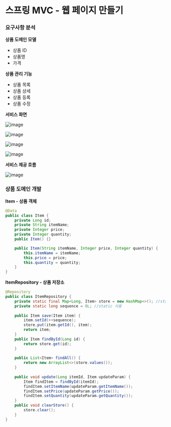 # 스프링 MVC - 웹 페이지 만들기

### 요구사항 분석

**상품 도메인 모델**
- 상품 ID
- 상품명
- 가격

**상품 관리 기능**
- 상품 목록
- 상품 상세
- 상품 등록
- 상품 수정

**서비스 화면**

![image](https://user-images.githubusercontent.com/83503188/205283242-f101d3b9-d065-4253-b2dc-e57ced21eb1f.png)

![image](https://user-images.githubusercontent.com/83503188/205283268-3b67f663-f52b-4f70-9b36-c2d27f922f18.png)

![image](https://user-images.githubusercontent.com/83503188/205283314-efc2e5ea-bca5-43f3-83cb-1138f8d758ba.png)

![image](https://user-images.githubusercontent.com/83503188/205283343-eb560ca2-e4a6-4ac3-941f-10ad1743596c.png)


**서비스 제공 흐름**

![image](https://user-images.githubusercontent.com/83503188/205446232-92d0156d-9acf-4400-820f-9c59e0dadafc.png)

### 상품 도메인 개발

**Item - 상품 객체**

```java
@Data
public class Item {
    private Long id;
    private String itemName;
    private Integer price;
    private Integer quantity;
    public Item() {}

    public Item(String itemName, Integer price, Integer quantity) {
        this.itemName = itemName;
        this.price = price;
        this.quantity = quantity;
    }
}
```

**ItemRepository - 상품 저장소**

```java
@Repository
public class ItemRepository {
    private static final Map<Long, Item> store = new HashMap<>(); //static 사용
    private static long sequence = 0L; //static 사용
    
    public Item save(Item item) {
        item.setId(++sequence);
        store.put(item.getId(), item);
        return item;
    }
    public Item findById(Long id) {
        return store.get(id);
    }
    
    public List<Item> findAll() {
        return new ArrayList<>(store.values());
    }
    
    public void update(Long itemId, Item updateParam) {
        Item findItem = findById(itemId);
        findItem.setItemName(updateParam.getItemName());
        findItem.setPrice(updateParam.getPrice());
        findItem.setQuantity(updateParam.getQuantity());
    }
    public void clearStore() {
        store.clear();
    }
}
```